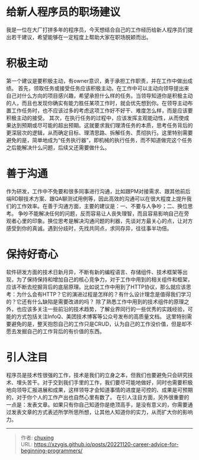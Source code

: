 # 给新人程序员的职场建议


我是一位在大厂打拼多年的程序员，今天想结合自己的工作经历给新人程序员们提出若干建议，希望能够在一定程度上帮助大家在职场脱颖而出。

# 积极主动
第一个建议是要积极主动，有owner意识，勇于承担工作职责，并在工作中做出成绩。
首先，领取任务或接受任务应该积极主动。在工作中可以主动向领导提出来自己对什么方向的项目感兴趣，希望承担什么样的任务。当领导知道你是积极主动的人，而且也发现你确实有能力胜任某项工作时，就会优先想到你。在领导主动布置工作任务时，也不应该过多的考虑这项工作好不好干、难度怎么样，而是应该要积极主动的接受。
其次，在执行任务的过程中，应该发挥主观能动性，从而使成果达到预期或尽可能的超出预期。这就要求我们理清任务的本质，思考任务背后的更深层次的逻辑，从而确定目标、理清思路、拆解任务、贯彻执行。这里特别需要避免的是，简单地成为“任务执行器”，即机械的执行任务，而不知道做完这个任务之后能解决什么问题，后续又还需要做什么。
<!-- more -->

# 善于沟通
作为研发，工作中不免要和很多同事进行沟通，比如跟PM对接需求、跟其他前后端RD聊技术方案、跟QA聊测试用例等，因此高效的沟通可以在很大程度上提升我们的工作效率。在善于沟通方面，主要的建议是：一、不要与人争吵；二、换位思考。
争吵不能解决任何的问题，反而容易让人丧失理智，而且容易影响自己在旁观者心里的印象。换位思考是解决沟通问题的利器，先谈对方最关心的点，让对方感受到你的真诚。遇到分歧时，先找共同点，求同存异，往往事半功倍。

# 保持好奇心
软件研发方面的技术日新月异，不断有新的编程语言、存储组件、技术框架等出现，为了保持保持和增加自己的核心竞争力，对于工作中用到的相关组件和框架，应该不断去挖掘背后的底层原理。比如说工作中用到了HTTP协议，那么就应该思考：为什么会有HTTP？它的演进过程是怎样的？有什么设计理念是值得我们学习的？它还有什么缺陷是需要改进的吗？
除了熟悉工作中用到的技术组件的原理之外，也应该多关注一些前沿的技术趋势，了解业界同行的一些优秀的实践经验，可能的方式包括关注InfoQ、美团技术博客等公众号发布的高质量文档。
这里特别需要避免的是，整天抱怨自己的工作只是CRUD，认为自己的工作没价值，但是却不愿去发掘自己的工作背后的有价值的东西。

# 引人注目
程序员是技术性很强的工作，技术是我们的立身之本，但我们也要避免只会研究技术、埋头苦干。对于交到我们手里的工作，我们要尽可能地做好，同时也需要积极地向领导汇报进展和成果，这样领导才会知道事情的进度是可控的、成果是可预期的，对于你个人的工作产出也自然心里有数了。
在引人注目方面，另外很重要的一点是：发表文章。如果只有你自己知道你是绝顶高手，是没有意义的，你需要通过发表文章的方式表述所学所思所想，让其他人知道你的实力，从而扩大你的影响力。


---

> 作者: [chuxing](https://github.com/xzygis)  
> URL: https://xzygis.github.io/posts/20221120-career-advice-for-beginning-programmers/  

